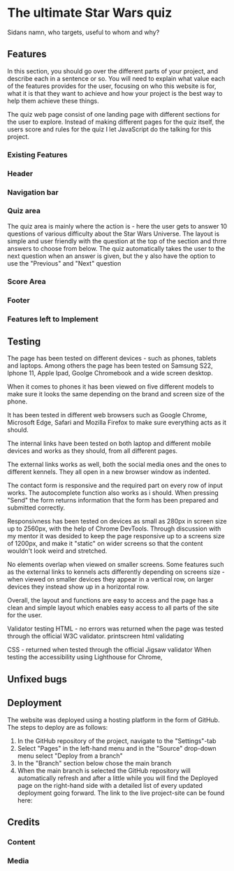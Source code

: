 # The ultimate Star Wars quiz

Sidans namn, who targets, useful to whom and why?

## Features
In this section, you should go over the different parts of your project, and describe each in a sentence or so. You will need to explain what value each of the features provides for the user, focusing on who this website is for, what it is that they want to achieve and how your project is the best way to help them achieve these things.

The quiz web page consist of one landing page with different sections for the user to explore. Instead of making different pages for the quiz itself, the users score and rules for the quiz I let JavaScript do the talking for this project. 

### Existing Features

### Header

### Navigation bar

### Quiz area
The quiz area is mainly where the action is - here the user gets to answer 10 questions of various difficulty about the Star Wars Universe. The layout is simple and user friendly with the question at the top of the section and thrre answers to choose from below. 
The quiz automatically takes the user to the next question when an answer is given, but the y also have the option to use the "Previous" and "Next" question 

### Score Area

### Footer


### Features left to Implement

## Testing

The page has been tested on different devices - such as phones, tablets and laptops. Among others the page has been tested on Samsung S22, Iphone 11, Apple Ipad, Goolge Chromebook and a wide screen desktop.

When it comes to phones it has been viewed on five different models to make sure it looks the same depending on the brand and screen size of the phone.

It has been tested in different web browsers such as Google Chrome, Microsoft Edge, Safari and Mozilla Firefox to make sure everything acts as it should.

The internal links have been tested on both laptop and different mobile devices and works as they should, from all different pages.

The external links works as well, both the social media ones and the ones to different kennels. They all open in a new browser window as indented.

The contact form is responsive and the required part on every row of input works. The autocomplete function also works as i should. When pressing "Send" the form returns information that the form has been prepared and submitted correctly.

Responsivness has been tested on devices as small as 280px in screen size up to 2560px, with the help of Chrome DevTools. Through discussion with my mentor it was desided to keep the page responsive up to a screens size of 1200px, and make it "static" on wider screens so that the content wouldn't look weird and stretched.

No elements overlap when viewed on smaller screens. Some features such as the external links to kennels acts differently depending on screens size - when viewed on smaller devices they appear in a vertical row, on larger devices they instead show up in a horizontal row.

Overall, the layout and functions are easy to access and the page has a clean and simple layout which enables easy access to all parts of the site for the user.

Validator testing
HTML - no errors was returned when the page was tested through the official W3C validator.
printscreen html validating

CSS -  returned when tested through the official Jigsaw validator
When testing the accessibility using Lighthouse for Chrome,

## Unfixed bugs

## Deployment

The website was deployed using a hosting platform in the form of GitHub. The steps to deploy are as follows:

1. In the GitHub repository of the project, navigate to the "Settings"-tab
2. Select "Pages" in the left-hand menu and in the "Source" drop-down menu select "Deploy from a branch"
3. In the "Branch" section below chose the main branch
4. When the main branch is selected the GitHub repository will automatically refresh and after a little while you will find the Deployed page on the right-hand side with a detailed list of every updated deployment going forward.
The link to the live project-site can be found here: 

## Credits

### Content

### Media
